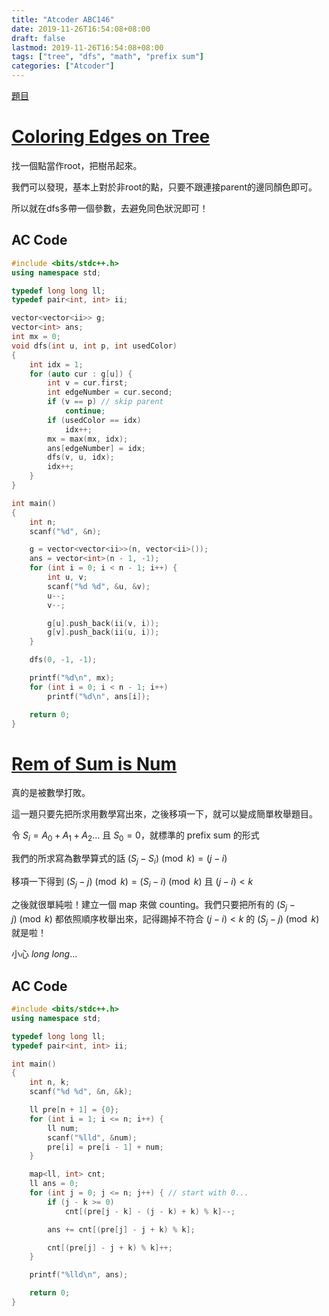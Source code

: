 ```yaml
---
title: "Atcoder ABC146"
date: 2019-11-26T16:54:08+08:00
draft: false
lastmod: 2019-11-26T16:54:08+08:00
tags: ["tree", "dfs", "math", "prefix sum"]
categories: ["Atcoder"]
---
```


[題目](https://atcoder.jp/contests/abc146)

<!--more-->

# [Coloring Edges on Tree](https://atcoder.jp/contests/abc146/tasks/abc146_d)

找一個點當作root，把樹吊起來。

我們可以發現，基本上對於非root的點，只要不跟連接parent的邊同顏色即可。

所以就在dfs多帶一個參數，去避免同色狀況即可！

## AC Code

```c++
#include <bits/stdc++.h>
using namespace std;

typedef long long ll;
typedef pair<int, int> ii;

vector<vector<ii>> g;
vector<int> ans;
int mx = 0;
void dfs(int u, int p, int usedColor)
{
    int idx = 1;
    for (auto cur : g[u]) {
        int v = cur.first;
        int edgeNumber = cur.second;
        if (v == p) // skip parent
            continue;
        if (usedColor == idx)
            idx++;
        mx = max(mx, idx);
        ans[edgeNumber] = idx;
        dfs(v, u, idx);
        idx++;
    }
}

int main()
{
    int n;
    scanf("%d", &n);

    g = vector<vector<ii>>(n, vector<ii>());
    ans = vector<int>(n - 1, -1);
    for (int i = 0; i < n - 1; i++) {
        int u, v;
        scanf("%d %d", &u, &v);
        u--;
        v--;

        g[u].push_back(ii(v, i));
        g[v].push_back(ii(u, i));
    }

    dfs(0, -1, -1);

    printf("%d\n", mx);
    for (int i = 0; i < n - 1; i++)
        printf("%d\n", ans[i]);

    return 0;
}

```

# [Rem of Sum is Num](https://atcoder.jp/contests/abc146/tasks/abc146_e)

真的是被數學打敗。

這一題只要先把所求用數學寫出來，之後移項一下，就可以變成簡單枚舉題目。

令 $S_i = A_0 + A_1 + A_2 ...$ 且 $S_0 = 0$，就標準的 prefix sum 的形式

我們的所求寫為數學算式的話 $(S_j - S_i) \pmod k = (j - i)$

移項一下得到 $(S_j - j) \pmod k = (S_i - i) \pmod k$ 且 $(j - i) < k$

之後就很單純啦！建立一個 map 來做 counting。我們只要把所有的 $(S_j - j) \pmod k$ 都依照順序枚舉出來，記得踢掉不符合 $(j - i) < k$ 的 $(S_j - j) \pmod k$ 就是啦！

小心 *long long*...

## AC Code

```c++
#include <bits/stdc++.h>
using namespace std;

typedef long long ll;
typedef pair<int, int> ii;

int main()
{
    int n, k;
    scanf("%d %d", &n, &k);

    ll pre[n + 1] = {0};
    for (int i = 1; i <= n; i++) {
        ll num;
        scanf("%lld", &num);
        pre[i] = pre[i - 1] + num;
    }

    map<ll, int> cnt;
    ll ans = 0;
    for (int j = 0; j <= n; j++) { // start with 0...
        if (j - k >= 0)
            cnt[(pre[j - k] - (j - k) + k) % k]--;

        ans += cnt[(pre[j] - j + k) % k];

        cnt[(pre[j] - j + k) % k]++;
    }

    printf("%lld\n", ans);

    return 0;
}

```